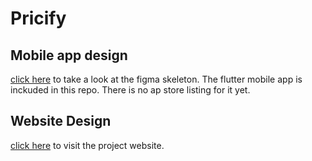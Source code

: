 # Pricify

## Mobile app design

[click here](https://www.figma.com/proto/E3nmGguYfEuGm7NfbSUvGM/Pricify?node-id=925%3A55200&scaling=min-zoom&page-id=565%3A22170&starting-point-node-id=925%3A54674) to take a look at the figma skeleton. The flutter mobile app is inckuded in this repo. There is no ap store listing for it yet.


## Website Design

[click here]() to visit the project website.
